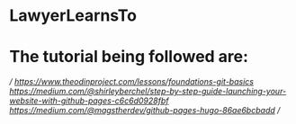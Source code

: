 # LawyerLearnsTo
# The tutorial being followed are:
*/
https://www.theodinproject.com/lessons/foundations-git-basics
https://medium.com/@shirleyberchel/step-by-step-guide-launching-your-website-with-github-pages-c6c6d0928fbf
https://medium.com/@magstherdev/github-pages-hugo-86ae6bcbadd
 /*
